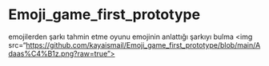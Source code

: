 # Emoji_game_first_prototype
 emojilerden şarkı tahmin etme oyunu emojinin anlattığı şarkıyı bulma
<img src=“https://github.com/kayaismail/Emoji_game_first_prototype/blob/main/Adaas%C4%B1z.png?raw=true”>
